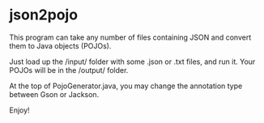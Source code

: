 # json2pojo

This program can take any number of files containing JSON and convert them to Java objects (POJOs).

Just load up the /input/ folder with some .json or .txt files, and run it. Your POJOs will be in the /output/ folder.

At the top of PojoGenerator.java, you may change the annotation type between Gson or Jackson.

Enjoy!
